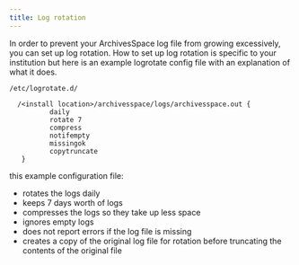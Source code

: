 ```yaml
---
title: Log rotation
---
```


In order to prevent your ArchivesSpace log file from growing excessively, you can set up log rotation. How to set up log rotation is specific to your institution but here is an example logrotate config file with an explanation of what it does.

`/etc/logrotate.d/`

```
  /<install location>/archivesspace/logs/archivesspace.out {
          daily
          rotate 7
          compress
          notifempty
          missingok
          copytruncate
   }
```

this example configuration file:

- rotates the logs daily
- keeps 7 days worth of logs
- compresses the logs so they take up less space
- ignores empty logs
- does not report errors if the log file is missing
- creates a copy of the original log file for rotation before truncating the contents of the original file
